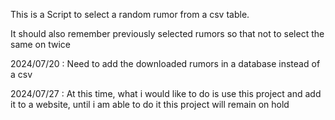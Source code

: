 This is a Script to select a random rumor from a csv table.

It should also remember previously selected rumors so that not to select the same on twice

2024/07/20 : Need to add the downloaded rumors in a database instead of a csv

2024/07/27 : At this time, what i would like to do is use this project and add it to a website, until i am able to do 
it this project will remain on hold